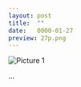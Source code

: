 ```yaml
---
layout: post
title:  ""
date:   0000-01-27
preview: 27p.png
---
```


![Picture 1]({{site.baseurl}}/images/27.png?auto=yes)

...
